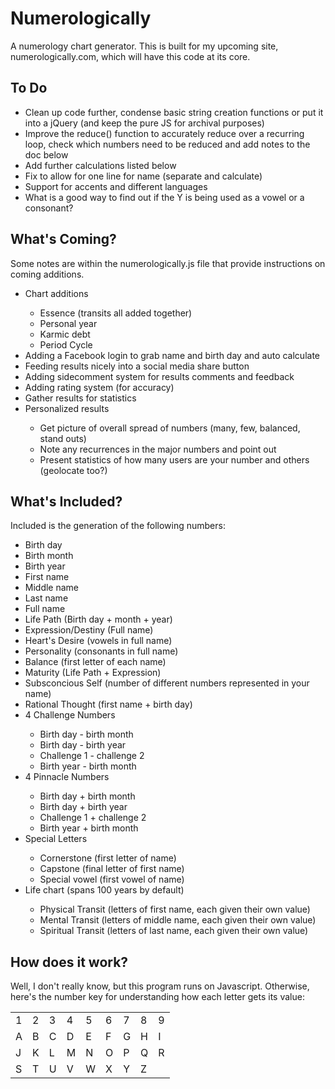 Numerologically
===============

A numerology chart generator. This is built for my upcoming site, numerologically.com, which will have this code at its core.

<h2>To Do</h2>
<ul>
  <li>Clean up code further, condense basic string creation functions or put it into a jQuery (and keep the pure JS for archival purposes)</li>
  <li>Improve the reduce() function to accurately reduce over a recurring loop, check which numbers need to be reduced and add notes to the doc below</li>
  <li>Add further calculations listed below</li>
  <li>Fix to allow for one line for name (separate and calculate)</li>
  <li>Support for accents and different languages</li>
  <li>What is a good way to find out if the Y is being used as a vowel or a consonant?</li>
</ul>

<h2>What's Coming?</h2>
<p>Some notes are within the numerologically.js file that provide instructions on coming additions.</p>
<ul>
  <li>Chart additions</li>
    <ul>
      <li>Essence (transits all added together)</li>
      <li>Personal year</li>
      <li>Karmic debt</li>
      <li>Period Cycle</li>
    </ul>
  <li>Adding a Facebook login to grab name and birth day and auto calculate</li>
  <li>Feeding results nicely into a social media share button</li>
  <li>Adding sidecomment system for results comments and feedback</li>
  <li>Adding rating system (for accuracy)</li>
  <li>Gather results for statistics</li>
  <li>Personalized results</li>
     <ul>
      <li>Get picture of overall spread of numbers (many, few, balanced, stand outs)</li>
      <li>Note any recurrences in the major numbers and point out</li>
      <li>Present statistics of how many users are your number and others (geolocate too?)</li>
    </ul>
</ul>

<h2>What's Included?</h2>
<p>Included is the generation of the following numbers:</p>
<ul>
  <li>Birth day</li>
  <li>Birth month</li>
  <li>Birth year</li>
  <li>First name</li>
  <li>Middle name</li>
  <li>Last name</li>
  <li>Full name</li>
  <li>Life Path (Birth day + month + year)</li>
  <li>Expression/Destiny (Full name)</li>
  <li>Heart's Desire (vowels in full name)</li>
  <li>Personality (consonants in full name)</li>
  <li>Balance (first letter of each name)</li>
  <li>Maturity (Life Path + Expression)</li>
  <li>Subsconcious Self (number of different numbers represented in your name)</li>
  <li>Rational Thought (first name + birth day)</li>
  <li>4 Challenge Numbers</li>
    <ul>
      <li>Birth day - birth month</li>
      <li>Birth day - birth year</li>
      <li>Challenge 1 - challenge 2</li>
      <li>Birth year - birth month</li>
    </ul>
  <li>4 Pinnacle Numbers</li>
    <ul>
      <li>Birth day + birth month</li>
      <li>Birth day + birth year</li>
      <li>Challenge 1 + challenge 2</li>
      <li>Birth year + birth month</li>
    </ul>
  <li>Special Letters</li>
    <ul>
      <li>Cornerstone (first letter of name)</li>
      <li>Capstone (final letter of first name)</li>
      <li>Special vowel (first vowel of name)</li>
    </ul>
  <li>Life chart (spans 100 years by default)</li>
    <ul>
      <li>Physical Transit (letters of first name, each given their own value)</li>
      <li>Mental Transit (letters of middle name, each given their own value)</li>
      <li>Spiritual Transit (letters of last name, each given their own value)</li>
    </ul>
</ul>

<h2>How does it work?</h2>
<p>Well, I don't really know, but this program runs on Javascript. Otherwise, here's the number key for understanding how each letter gets its value:</p>
<table>
  <tr>
    <td>1</td>
    <td>2</td>
    <td>3</td>
    <td>4</td>
    <td>5</td>
    <td>6</td>
    <td>7</td>
    <td>8</td>
    <td>9</td>
  </tr>
  <tr>
    <td>A</td>
    <td>B</td>
    <td>C</td>
    <td>D</td>
    <td>E</td>
    <td>F</td>
    <td>G</td>
    <td>H</td>
    <td>I</td>
  </tr>
  <tr>
    <td>J</td>
    <td>K</td>
    <td>L</td>
    <td>M</td>
    <td>N</td>
    <td>O</td>
    <td>P</td>
    <td>Q</td>
    <td>R</td>
  </tr>
  <tr>
    <td>S</td>
    <td>T</td>
    <td>U</td>
    <td>V</td>
    <td>W</td>
    <td>X</td>
    <td>Y</td>
    <td>Z</td>
    <td></td>
  </tr>
</table>


